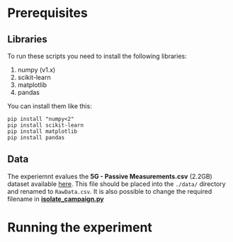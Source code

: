 # Prerequisites

## Libraries

To run these scripts you need to install the following libraries:
    
1. numpy (v1.x)
2. scikit-learn
3. matplotlib
4. pandas

You can install them like this:

```
pip install "numpy<2"
pip install scikit-learn
pip install matplotlib
pip install pandas
```

## Data

The experiemnt evalues the **5G - Passive Measurements.csv** (2.2GB) dataset available [here](https://zenodo.org/records/8224890). This file should be placed into the `./data/` directory and renamed to `RawData.csv`.
It is also possible to change the required filename in [**isolate_campaign.py**](https://github.com/Hugo1234f/5G-DiGIT/blob/main/t3/isolate_campain.py)

# Running the experiment

 